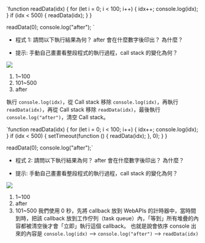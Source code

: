 `function readData(idx) {
for (let i = 0; i < 100; i++) {
idx++;
console.log(idx);
}
if (idx < 500) {
readData(idx);
}
}

readData(0);
console.log("after");
`

- 程式 1: 請問以下執行結果為何？ after 會在什麼數字後印出？ 為什麼？

- 提示: 手動自己畫畫看整段程式的執行過程，call stack 的變化為何？

![](https://i.imgur.com/jPqECLU.jpg)

1. 1~100
2. 101~500
3. after

執行 `console.log(idx)`，從 Call stack 移除 `console.log(idx)`，再執行 `readData(idx)`，再從 Call stack 移除 `readData(idx)`，最後執行 `console.log("after")`，清空 Call stack。

`function readData(idx) {
for (let i = 0; i < 100; i++) {
idx++;
console.log(idx);
}
if (idx < 500) {
setTimeout(function () {
readData(idx);
}, 0);
}
}

readData(0);
console.log("after");`

- 程式 2: 請問以下執行結果為何？ after 會在什麼數字後印出？ 為什麼？

- 提示: 手動自己畫畫看整段程式的執行過程，call stack 的變化為何？

![](https://i.imgur.com/0Z7M2sA.jpg)

1. 1~100
2. after
3. 101~500
   我們使用 0 秒，先將 callback 放到 WebAPIs 的計時器中，當時間到時，把該 callback 放到工作佇列（task queue）內，「等到」所有堆疊的內容都被清空後才會「立即」執行這個 callback。
   也就是說會依序 console 出來的內容是
   `console.log(idx)` --> `console.log("after")` --> `readData(idx)`
